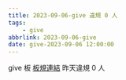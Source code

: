 ```yaml
---
title: 2023-09-06-give 違規 0 人
tags:
    - give
abbrlink: 2023-09-06-give
date: give-2023-09-06 12:00:00
---
```

give 板 [板規連結](https://www.ptt.cc/bbs/give/M.1612495900.A.C32.html)
昨天違規 0 人
